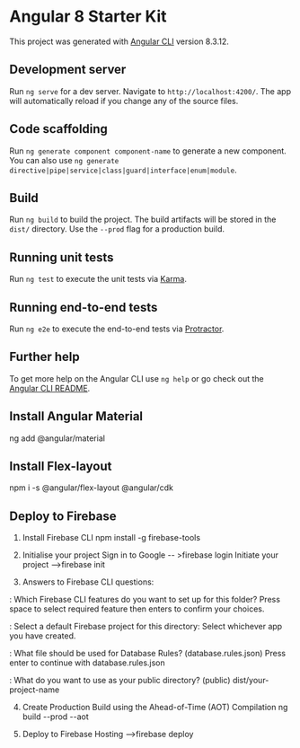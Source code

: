 # Angular 8 Starter Kit

This project was generated with [Angular CLI](https://github.com/angular/angular-cli) version 8.3.12.

## Development server

Run `ng serve` for a dev server. Navigate to `http://localhost:4200/`. The app will automatically reload if you change any of the source files.

## Code scaffolding

Run `ng generate component component-name` to generate a new component. You can also use `ng generate directive|pipe|service|class|guard|interface|enum|module`.

## Build

Run `ng build` to build the project. The build artifacts will be stored in the `dist/` directory. Use the `--prod` flag for a production build.

## Running unit tests

Run `ng test` to execute the unit tests via [Karma](https://karma-runner.github.io).

## Running end-to-end tests

Run `ng e2e` to execute the end-to-end tests via [Protractor](http://www.protractortest.org/).

## Further help

To get more help on the Angular CLI use `ng help` or go check out the [Angular CLI README](https://github.com/angular/angular-cli/blob/master/README.md).

## Install Angular Material

ng add @angular/material

## Install Flex-layout

npm i -s @angular/flex-layout @angular/cdk

## Deploy to Firebase
1. Install Firebase CLI
  npm install -g firebase-tools

2. Initialise your project
  Sign in to Google -- >firebase login
  Initiate your project -->firebase init

3. Answers to Firebase CLI questions:
  
  : Which Firebase CLI features do you want to set up for this folder?
     Press space to select required feature then enters to confirm your choices.
  
  : Select a default Firebase project for this directory:
    Select whichever app you have created.
  
  : What file should be used for Database Rules? (database.rules.json)
    Press enter to continue with database.rules.json
  
  : What do you want to use as your public directory? (public) 
    dist/your-project-name

4. Create Production Build using the Ahead-of-Time (AOT) Compilation
  ng build --prod --aot

5. Deploy to Firebase Hosting -->firebase deploy
